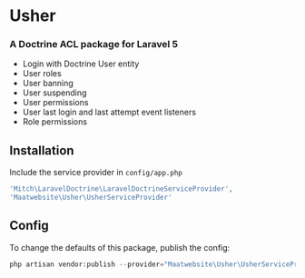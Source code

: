 # Usher
### A Doctrine ACL package for Laravel 5

* Login with Doctrine User entity
* User roles
* User banning
* User suspending
* User permissions
* User last login and last attempt event listeners
* Role permissions

## Installation

Include the service provider in `config/app.php`
```php
'Mitch\LaravelDoctrine\LaravelDoctrineServiceProvider',
'Maatwebsite\Usher\UsherServiceProvider'
```

## Config

To change the defaults of this package, publish the config:
```php
php artisan vendor:publish --provider="Maatwebsite\Usher\UsherServiceProvider"
```
